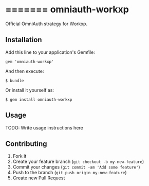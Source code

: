 =======
omniauth-workxp
===============

Official OmniAuth strategy for Workxp.

## Installation

Add this line to your application's Gemfile:

    gem 'omniauth-workxp'

And then execute:

    $ bundle

Or install it yourself as:

    $ gem install omniauth-workxp

## Usage

TODO: Write usage instructions here

## Contributing

1. Fork it
2. Create your feature branch (`git checkout -b my-new-feature`)
3. Commit your changes (`git commit -am 'Add some feature'`)
4. Push to the branch (`git push origin my-new-feature`)
5. Create new Pull Request


